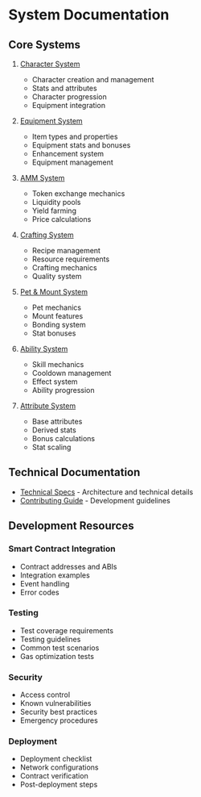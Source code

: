 # System Documentation

## Core Systems

1. [Character System](01_character_system.md)
   - Character creation and management
   - Stats and attributes
   - Character progression
   - Equipment integration

2. [Equipment System](02_equipment_system.md)
   - Item types and properties
   - Equipment stats and bonuses
   - Enhancement system
   - Equipment management

3. [AMM System](03_amm_system.md)
   - Token exchange mechanics
   - Liquidity pools
   - Yield farming
   - Price calculations

4. [Crafting System](04_crafting_system.md)
   - Recipe management
   - Resource requirements
   - Crafting mechanics
   - Quality system

5. [Pet & Mount System](05_pet_mount_system.md)
   - Pet mechanics
   - Mount features
   - Bonding system
   - Stat bonuses

6. [Ability System](06_ability_system.md)
   - Skill mechanics
   - Cooldown management
   - Effect system
   - Ability progression

7. [Attribute System](07_attribute_system.md)
   - Base attributes
   - Derived stats
   - Bonus calculations
   - Stat scaling

## Technical Documentation

- [Technical Specs](TECHNICAL.md) - Architecture and technical details
- [Contributing Guide](CONTRIBUTING.md) - Development guidelines

## Development Resources

### Smart Contract Integration
- Contract addresses and ABIs
- Integration examples
- Event handling
- Error codes

### Testing
- Test coverage requirements
- Testing guidelines
- Common test scenarios
- Gas optimization tests

### Security
- Access control
- Known vulnerabilities
- Security best practices
- Emergency procedures

### Deployment
- Deployment checklist
- Network configurations
- Contract verification
- Post-deployment steps 